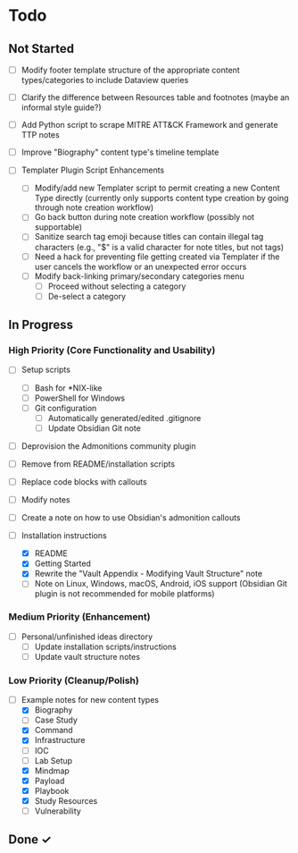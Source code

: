 # Todo

## Not Started

- [ ] Modify footer template structure of the appropriate content types/categories to include Dataview queries

- [ ] Clarify the difference between Resources table and footnotes (maybe an informal style guide?)

- [ ] Add Python script to scrape MITRE ATT&CK Framework and generate TTP notes

- [ ] Improve "Biography" content type's timeline template

- [ ] Templater Plugin Script Enhancements
  - [ ] Modify/add new Templater script to permit creating a new Content Type directly (currently only supports content type creation by going through note creation workflow)
  - [ ] Go back button during note creation workflow (possibly not supportable)
  - [ ] Sanitize search tag emoji because titles can contain illegal tag characters (e.g., "$" is a valid character for note titles, but not tags)
  - [ ] Need a hack for preventing file getting created via Templater if the user cancels the workflow or an unexpected error occurs
  - [ ] Modify back-linking primary/secondary categories menu
    - [ ] Proceed without selecting a category
    - [ ] De-select a category

## In Progress

### High Priority (Core Functionality and Usability)

- [ ] Setup scripts
  - [ ] Bash for \*NIX-like
  - [ ] PowerShell for Windows
  - [ ] Git configuration
    - [ ] Automatically generated/edited .gitignore
    - [ ] Update Obsidian Git note

- [ ] Deprovision the Admonitions community plugin
 - [ ] Remove from README/installation scripts
 - [ ] Replace code blocks with callouts
 - [ ] Modify notes
 - [ ] Create a note on how to use Obsidian's admonition callouts

- [ ] Installation instructions
  - [X] README
  - [x] Getting Started
  - [x] Rewrite the "Vault Appendix - Modifying Vault Structure" note
  - [ ] Note on Linux, Windows, macOS, Android, iOS support (Obsidian Git plugin is not recommended for mobile platforms)

### Medium Priority (Enhancement)

- [ ] Personal/unfinished ideas directory
  - [ ] Update installation scripts/instructions
  - [ ] Update vault structure notes

### Low Priority (Cleanup/Polish)

- [ ] Example notes for new content types
  - [x] Biography
  - [ ] Case Study
  - [x] Command
  - [x] Infrastructure
  - [ ] IOC
  - [ ] Lab Setup
  - [x] Mindmap
  - [x] Payload
  - [x] Playbook
  - [x] Study Resources
  - [ ] Vulnerability

## Done ✓
